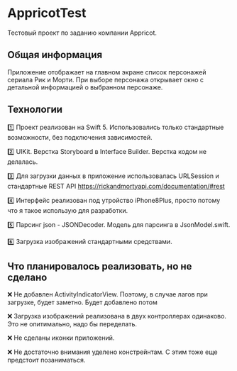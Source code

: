 # AppricotTest

Тестовый проект по заданию компании Appricot.


## Общая информация
Приложение отображает на главном экране список персонажей сериала Рик и Морти. При выборе персонажа открывает 
окно с детальной информацией о выбранном персонаже.


## Технологии

:one: Проект реализован на Swift 5. Использовались только стандартные возможности, без подключения зависимостей.

:two: UIKit. Верстка Storyboard в Interface Builder. Верстка кодом не делалась. 

:three: Для загрузки данных в приложение использовалась URLSession и стандартные REST API https://rickandmortyapi.com/documentation/#rest

:four: Интерфейс реализован под утройство iPhone8Plus, просто потому что я такое использую для разработки.

:five: Парсинг json - JSONDecoder. Модель для парсинга в JsonModel.swift.

:six: Загрузка изображений стандартными средствами. 


## Что планировалось реализовать, но не сделано 
:x: Не добавлен ActivityIndicatorView. Поэтому, в случае лагов при загрузке, будет заметно. Будет добавлено потом

:x: Загрузка изображений реализована в двух контроллерах одинаково. Это не опитимально, надо бы переделать.

:x: Не сделаны иконки приложений.

:x: Не достаточно внимания уделено констрейнтам. С этим тоже еще предстоит позаниматься.

